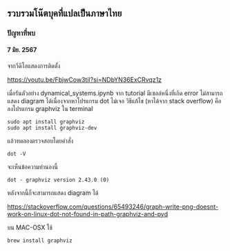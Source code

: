 ## รวบรวมโน๊ตบุคที่แปลเป็นภาษาไทย

### ปัญหาที่พบ

#### 7 มิย. 2567

จากวีดีโอแสดงการติดตั้ง

https://youtu.be/FbjwCow3tiI?si=NDbYN36ExCRvqz1z

เมื่อรันตัวอย่าง dynamical_systems.ipynb จาก tutorial มีเซลล์หนึ่งที่เกิด error ไม่สามารถแสดง diagram ได้เนื่องจากหาโปรแกรม dot ไม่เจอ วิธีแก้ไข (หาได้จาก stack overflow) คือลงโปรแกรม graphviz ใน terminal

```console
sudo apt install graphviz
sudo apt install graphviz-dev
```
แล้วทดลองตรวจสอบโดยคำสั่ง
```
dot -V
``` 
จะเห็นข้อความทำนองนี้ 
```
dot - graphviz version 2.43.0 (0)
```
หลังจากนี้ก็จะสามารถแสดง diagram ได้ 

https://stackoverflow.com/questions/65493246/graph-write-png-doesnt-work-on-linux-dot-not-found-in-path-graphviz-and-pyd

บน MAC-OSX ใช้
```
brew install graphviz
```




